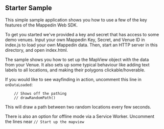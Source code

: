 Starter Sample
-----------

This simple sample application shows you how to use a few of the key features of the Mappedin Web SDK.

To get you started we've provided a key and secret that has access to some demo venues. Input your own Mappedin Key, Secret, and Venue ID in index.js to load your own Mappedin data. Then, start an HTTP server in this directory, and open index.html.

The sample shows you how to set up the MapView object with the data from your Venue. It also sets up some typical behaviour like adding text labels to all locations, and making their polygons clickable/hoverable.

If you would like to see wayfinding in action, uncomment this line in `onDataLoaded`:
```
	// Shows off the pathing
	// drawRandomPath()
```

This will draw a path between two random locations every few seconds.

There is also an option for offline mode via a Service Worker. Uncomment the lines near ```// Start up the mapview```
